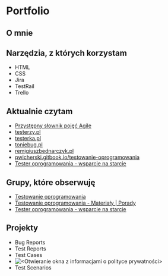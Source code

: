 # Portfolio

## O mnie



## Narzędzia, z których korzystam

* HTML
* CSS
* Jira
* TestRail
* Trello

## Aktualnie czytam

* [Przystępny słownik pojęć Agile](https://sii.pl/blog/przystepny-slownik-pojec-agile/?category=zarzadzanie-projektami&tag=agile,dictionary,scrum)
* [testerzy.pl](http://testerzy.pl)
* [testerka.pl](http://testerka.pl)
* [toniebug.pl](https://www.toniebug.pl)
* [remigiuszbednarczyk.pl](https://remigiuszbednarczyk.pl)
* [pwicherski.gitbook.io/testowanie-oprogramowania](https://pwicherski.gitbook.io/testowanie-oprogramowania)
* [Tester oprogramowania - wsparcie na starcie](https://www.facebook.com/groups/testeroprogramowania)

## Grupy, które obserwuję

* [Testowanie oprogramowania](https://www.facebook.com/groups/TestowanieOprogramowania)
* [Testowanie oprogramowania - Materiały | Porady](https://www.facebook.com/groups/testowanie)
* [Tester oprogramowania - wsparcie na starcie](https://www.facebook.com/groups/testeroprogramowania/?ref=group_header)

## Projekty

* Bug Reports
* Test Reports
* Test Cases
* ![<Otwieranie okna z informacjami o polityce prywatności>](<Otwieranie okna z informacjami o polityce prywatności.png>)
* Test Scenarios
